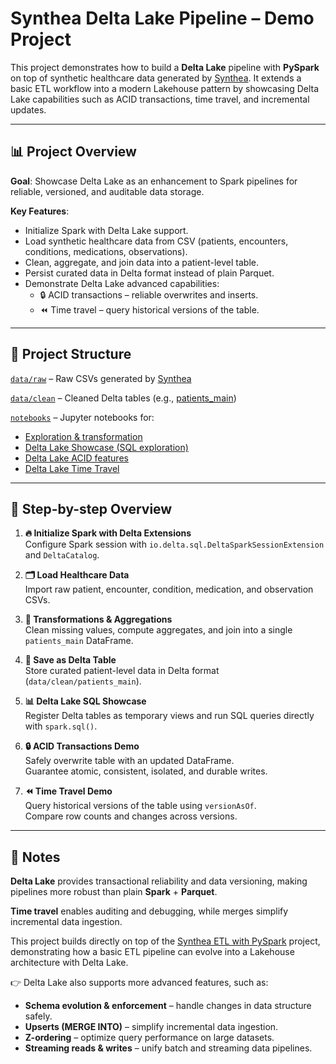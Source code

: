 # Synthea Delta Lake Pipeline – Demo Project

This project demonstrates how to build a **Delta Lake** pipeline with **PySpark** on top of synthetic healthcare data generated by [Synthea](https://synthea.mitre.org/downloads). It extends a basic ETL workflow into a modern Lakehouse pattern by showcasing Delta Lake capabilities such as ACID transactions, time travel, and incremental updates.

---

## 📊 Project Overview

**Goal**: Showcase Delta Lake as an enhancement to Spark pipelines for reliable, versioned, and auditable data storage.

**Key Features**:

- Initialize Spark with Delta Lake support.
- Load synthetic healthcare data from CSV (patients, encounters, conditions, medications, observations).
- Clean, aggregate, and join data into a patient-level table.
- Persist curated data in Delta format instead of plain Parquet.
- Demonstrate Delta Lake advanced capabilities:
    - 🔒 ACID transactions – reliable overwrites and inserts.
    - ⏪ Time travel – query historical versions of the table.

---

## 📁 Project Structure

[`data/raw`](data/raw) – Raw CSVs generated by [Synthea](https://mitre.box.com/shared/static/aw9po06ypfb9hrau4jamtvtz0e5ziucz.zip)

[`data/clean`](data/clean) – Cleaned Delta tables (e.g., [patients_main](data/clean/patients_main/))

[`notebooks`](notebooks) – Jupyter notebooks for:
- [Exploration & transformation](notebooks/exploration_and_transformation.ipynb)
- [Delta Lake Showcase (SQL exploration)](notebooks/delta_lake_showcase.ipynb)
- [Delta Lake ACID features](notebooks/delta_lake_features_acid.ipynb)
- [Delta Lake Time Travel](notebooks/delta_lake_features_tt.ipynb)

---

## 🚀 Step-by-step Overview

1. **🔥 Initialize Spark with Delta Extensions**  
   Configure Spark session with `io.delta.sql.DeltaSparkSessionExtension` and `DeltaCatalog`.

2. **🗂️ Load Healthcare Data**  
   Import raw patient, encounter, condition, medication, and observation CSVs.

3. **🧹 Transformations & Aggregations**  
   Clean missing values, compute aggregates, and join into a single `patients_main` DataFrame.

4. **💾 Save as Delta Table**  
   Store curated patient-level data in Delta format (`data/clean/patients_main`).

5. **📊 Delta Lake SQL Showcase**  
   Register Delta tables as temporary views and run SQL queries directly with `spark.sql()`.

6. **🔒 ACID Transactions Demo**  
   Safely overwrite table with an updated DataFrame.  
   Guarantee atomic, consistent, isolated, and durable writes.

7. **⏪ Time Travel Demo**  
   Query historical versions of the table using `versionAsOf`.  
   Compare row counts and changes across versions.

---

## 📝 Notes

**Delta Lake** provides transactional reliability and data versioning, making pipelines more robust than plain **Spark** + **Parquet**.

**Time travel** enables auditing and debugging, while merges simplify incremental data ingestion.

This project builds directly on top of the [Synthea ETL with PySpark](https://github.com/armandaslid/synthea-etl-pyspark) project, demonstrating how a basic ETL pipeline can evolve into a Lakehouse architecture with Delta Lake.

👉 Delta Lake also supports more advanced features, such as:
- **Schema evolution & enforcement** – handle changes in data structure safely.  
- **Upserts (MERGE INTO)** – simplify incremental data ingestion.  
- **Z-ordering** – optimize query performance on large datasets.  
- **Streaming reads & writes** – unify batch and streaming data pipelines.  
